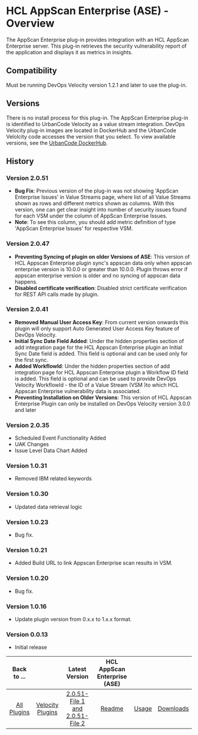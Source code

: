 
# HCL AppScan Enterprise (ASE) - Overview

The AppScan Enterprise plug-in provides integration with an HCL AppScan Enterprise server. This
plug-in retrieves the security vulnerability report of the application and displays it as metrics in insights.


## Compatibility

Must be running DevOps Velocity version 1.2.1 and later to use the plug-in.

## Versions

There is no install process for this plug-in. The AppScan Enterprise plug-in is identified to UrbanCode
Velocity as a value stream integration. DevOps Velocity plug-in images are located in DockerHub and the UrbanCode
Velolcity code accesses the version that you select. To view available versions, see the [UrbanCode
DockerHub](https://hub.docker.com/r/urbancode/ucv-ext-appscan/tags).

## History
### Version 2.0.51

* **Bug Fix**: Previous version of the plug-in was not showing  'AppScan Enterprise Issues' in Value Streams page, where list of all Value Streams shown as rows and different metrics shown as columns. With this version, one can get clear insight into number of security issues found for each VSM under the column of AppScan Enterprise Issues. 
* **Note**: To see this column, you should add metric definition of type 'AppScan Enterprise Issues' for respective VSM.

### Version 2.0.47

* **Preventing Syncing of plugin on older Versions of ASE**: This version of HCL Appscan Enterprise plugin sync's appscan data only when appscan enterprise version is 10.0.0 or greater than 10.0.0. Plugin throws error if appscan enterprise version is older and no syncing of appscan data happens.
* **Disabled certificate verification**: Disabled strict certificate verification for REST API calls made by plugin.

### Version 2.0.41

* **Removed Manual User Access Key**: From current version onwards this plugin will only support Auto Generated User Access Key feature of DevOps Velocity.
* **Initial Sync Date Field Added**: Under the hidden properties section of add integration page for the HCL Appscan Enterprise plugin an Initial Sync Date field is added. This field is optional and can be used only for the first sync.
* **Added WorkflowId**: Under the hidden properties section of add integration page for HCL Appscan Enterprise plugin a Workflow ID field is added. This field is optional and can be used to provide DevOps Velocity WorkflowId - the ID of a Value Stream (VSM )to which HCL Appscan Enterprise vulnerability data is associated.
* **Preventing Installation on Older Versions**: This version of HCL Appscan Enterprise Plugin can only be installed on DevOps Velocity version 3.0.0 and later

### Version 2.0.35

* Scheduled Event Functionality Added
* UAK Changes
* Issue Level Data Chart Added

### Version 1.0.31

* Removed IBM related keywords

### Version 1.0.30

* Updated data retrieval logic

### Version 1.0.23

* Bug fix.

### Version 1.0.21

* Added Build URL to link Appscan Enterprise scan results in VSM.

### Version 1.0.20

* Bug fix.

### Version 1.0.16

* Update plugin version from 0.x.x to 1.x.x format.

### Version 0.0.13

* Initial release

|Back to ...||Latest Version|HCL AppScan Enterprise (ASE) |||
| :---: | :---: | :---: | :---: | :---: | :---: |
|[All Plugins](../../index.md)|[Velocity Plugins](../README.md)|[2.0.51-File 1 ](https://raw.githubusercontent.com/UrbanCode/IBM-UCV-PLUGINS/main/files/ucv-ext-appscan/ucv-ext-appscan%3A2.0.51.tar.7z.001)[and 2.0.51-File 2](https://raw.githubusercontent.com/UrbanCode/IBM-UCV-PLUGINS/main/files/ucv-ext-appscan/ucv-ext-appscan%3A2.0.51.tar.7z.002)|[Readme](README.md)|[Usage](usage.md)|[Downloads](downloads.md)|
